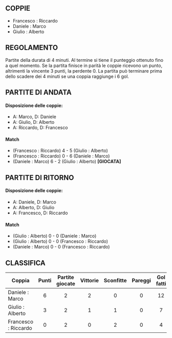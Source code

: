 
## COPPIE

 - Francesco : Riccardo
 - Daniele : Marco
 - Giulio : Alberto
 
 
## REGOLAMENTO
Partite della durata di 4 minuti. Al termine si tiene il punteggio ottenuto fino a quel momento.
Se la partita finisce in parità le coppie ricevono un punto, altrimenti la vincente 3 punti, la perdente 0.
La partita può terminare prima dello scadere dei 4 minuti se una coppia raggiunge i 6 gol.
 
## PARTITE DI ANDATA

#### Disposizione delle coppie:
 - A: Marco, D: Daniele
 - A: Giulio, D: Alberto
 - A: Riccardo, D: Francesco
 
#### Match
  
 - (Francesco : Riccardo) 4 - 5 (Giulio : Alberto)
 - (Francesco : Riccardo) 0 - 6 (Daniele : Marco)
 - (Daniele : Marco) 6 - 2 (Giulio : Alberto)  <strong>[GIOCATA]</strong>


## PARTITE DI RITORNO

#### Disposizione delle coppie:
 - A: Daniele, D: Marco
 - A: Alberto, D: Giulio
 - A: Francesco, D: Riccardo
 
#### Match
 - (Giulio : Alberto) 0 - 0 (Daniele : Marco)
 - (Giulio : Alberto) 0 - 0 (Francesco : Riccardo)
 - (Daniele : Marco) 0 - 0 (Francesco : Riccardo)


## CLASSIFICA

| Coppia | Punti | Partite giocate | Vittorie | Sconfitte | Pareggi | Gol fatti | Gol subiti
|--------|:-----:|:--------:|:--------:|:--------:|:--------:|:--------:|:--------:|
|Daniele : Marco | 6 | 2 | 2 | 0 | 0 | 12 | 2 |
|Giulio : Alberto | 3 | 2 | 1 | 1 | 0 | 7 | 10 |
|Francesco : Riccardo | 0 | 2 | 0 | 2 | 0 | 4 | 11 |

